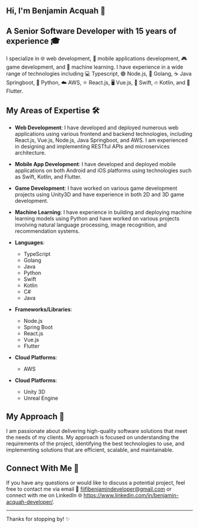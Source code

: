 ## Hi, I'm Benjamin Acquah 🚀

## A Senior Software Developer with 15 years of experience 🎓

I specialize in 🌐 web development, 📱 mobile applications development, 🎮 game development, and 🧠 machine learning. I have experience in a wide range of technologies including 💻 Typescript, 🟢 Node.js, 🐹 Golang, ☕ Java Springboot, 🐍 Python, ☁️ AWS, ⚛️ React.js, 🖥️ Vue.js, 🍎 Swift, 🔥 Kotlin, and 🦋 Flutter.

## My Areas of Expertise 🛠️

- **Web Development**: I have developed and deployed numerous web applications using various frontend and backend technologies, including React.js, Vue.js, Node.js, Java Springboot, and AWS. I am experienced in designing and implementing RESTful APIs and microservices architecture.
- **Mobile App Development**: I have developed and deployed mobile applications on both Android and iOS platforms using technologies such as Swift, Kotlin, and Flutter.
- **Game Development**: I have worked on various game development projects using Unity3D and have experience in both 2D and 3D game development.
- **Machine Learning**: I have experience in building and deploying machine learning models using Python and have worked on various projects involving natural language processing, image recognition, and recommendation systems.

- **Languages**: 
  - TypeScript
  - Golang
  - Java
  - Python
  - Swift
  - Kotlin
  - C#
  - Java

- **Frameworks/Libraries**:
  - Node.js
  - Spring Boot
  - React.js
  - Vue.js
  - Flutter

- **Cloud Platforms**:
  - AWS
  
- **Cloud Platforms**:
  - Unity 3D
  - Unreal Engine

## My Approach 🧐

I am passionate about delivering high-quality software solutions that meet the needs of my clients. My approach is focused on understanding the requirements of the project, identifying the best technologies to use, and implementing solutions that are efficient, scalable, and maintainable.

## Connect With Me 🤝

If you have any questions or would like to discuss a potential project, feel free to contact me via email 📧 fiifibenjamindeveloper@gmail.com or connect with me on LinkedIn 🌐 https://www.linkedin.com/in/benjamin-acquah-developer/.

---

Thanks for stopping by! ✨
